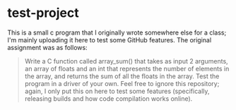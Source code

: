 # test-project

This is a small c program that I originally wrote somewhere else for a class; I'm mainly uploading it here to test some GitHub features. The original assignment was as follows:
> Write a C function called array_sum() that takes as input 2 arguments, an array of floats and an int that represents the number of elements in the array, and returns the sum of all the floats in the array. Test the program in a driver of your own.
Feel free to ignore this repository; again, I only put this on here to test some features (specifically, releasing builds and how code compilation works online).
